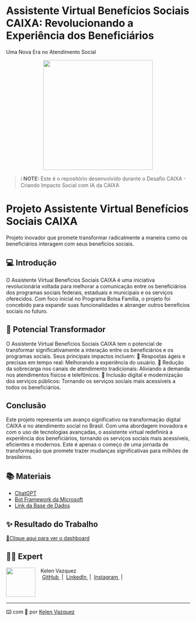 # Assistente Virtual Benefícios Sociais CAIXA: Revolucionando a Experiência dos Beneficiários
Uma Nova Era no Atendimento Social

<p align="center">
<img 
    src="./assets/cover.png"
    width="300"
/>
</p>

<p align="center">
</p>



 > ℹ️ **NOTE:** Este é o repositório desenvolvido durante o Desafio CAIXA - Criando Impacto Social com IA da CAIXA

# Projeto Assistente Virtual Benefícios Sociais CAIXA
Projeto inovador que promete transformar radicalmente a maneira como os beneficiários interagem com seus benefícios sociais.

## 💻 Introdução
O Assistente Virtual Benefícios Sociais CAIXA é uma iniciativa revolucionária voltada para melhorar a comunicação entre os beneficiários dos programas sociais federais, estaduais e municipais e os serviços oferecidos. Com foco inicial no Programa Bolsa Família, o projeto foi concebido para expandir suas funcionalidades e abranger outros benefícios sociais no futuro.

## 🤖 Potencial Transformador
O Assistente Virtual Benefícios Sociais CAIXA tem o potencial de transformar significativamente a interação entre os beneficiários e os programas sociais. Seus principais impactos incluem:
🤖	Respostas ágeis e precisas em tempo real: Melhorando a experiência do usuário.
🤖	Redução da sobrecarga nos canais de atendimento tradicionais: Aliviando a demanda nos atendimentos físicos e telefônicos.
🤖	Inclusão digital e modernização dos serviços públicos: Tornando os serviços sociais mais acessíveis a todos os beneficiários.

##    Conclusão
Este projeto representa um avanço significativo na transformação digital CAIXA e no atendimento social no Brasil. Com uma abordagem inovadora e com o uso de tecnologias avançadas, o assistente virtual redefinirá a experiência dos beneficiários, tornando os serviços sociais mais acessíveis, eficientes e modernos. Este é apenas o começo de uma jornada de transformação que promete trazer mudanças significativas para milhões de brasileiros.

## 📚 Materiais
- [ChatGPT](https://chat.openai.com/) 
- [Bot Framework da Microsoft](https://dev.botframework.com/)
- [Link da Base de Dados ](https://hermes.dio.me/files/assets/f631a203-25c9-46c0-8ce9-ce6933cc87b3.xlsx)

## ✨ Resultado do Trabalho
<a href="https://raw.githubusercontent.com/KelenFTV/Planilhas-inteligentes/main/Planilha_financeira.xlsx" title="View XLSX now"> 📕Clique aqui para ver  o dashboard</a>

## 👨‍💻 Expert

<p>
    <img 
      align=left 
      margin=10 
      width=80 
      src="https://avatars.githubusercontent.com/u/191724182?v=4"
    />
    <p>&nbsp&nbsp&nbspKelen Vazquez<br>
    &nbsp&nbsp&nbsp
    <a 
        href="https://github.com/KelenFTV">
        GitHub
    </a>
    &nbsp;|&nbsp;
    <a 
        href="www.linkedin.com/in/kelen-vazquez-6">
        LinkedIn
    </a>
    &nbsp;|&nbsp;
    <a 
        href="https://www.instagram.com/kelen.ferreira9/">
        Instagram
    </a>
    &nbsp;|&nbsp;</p>
</p>
<br/><br/>
<p>

---

⌨️ com 💜 por [Kelen Vazquez](https://github.com/KelenFTV)

